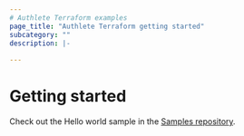 ```yaml
---
# Authlete Terraform examples
page_title: "Authlete Terraform getting started"
subcategory: ""
description: |-
  
---
```


# Getting started

Check out the Hello world sample in the [Samples repository](https://github.com/authlete/authlete-terraform-samples/tree/main/helloworld).

